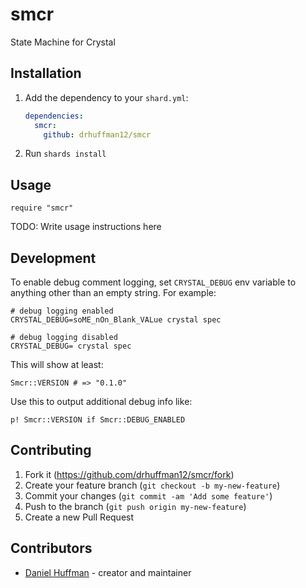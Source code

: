 # smcr

State Machine for Crystal

## Installation

1. Add the dependency to your `shard.yml`:

   ```yaml
   dependencies:
     smcr:
       github: drhuffman12/smcr
   ```

2. Run `shards install`

## Usage

```crystal
require "smcr"
```

TODO: Write usage instructions here

## Development

To enable debug comment logging, set `CRYSTAL_DEBUG` env variable to anything other than an empty string. For example:

```
# debug logging enabled
CRYSTAL_DEBUG=soME_nOn_Blank_VALue crystal spec

# debug logging disabled
CRYSTAL_DEBUG= crystal spec
```

This will show at least:
```
Smcr::VERSION # => "0.1.0"
```

Use this to output additional debug info like:
```
p! Smcr::VERSION if Smcr::DEBUG_ENABLED
```



## Contributing

1. Fork it (<https://github.com/drhuffman12/smcr/fork>)
2. Create your feature branch (`git checkout -b my-new-feature`)
3. Commit your changes (`git commit -am 'Add some feature'`)
4. Push to the branch (`git push origin my-new-feature`)
5. Create a new Pull Request

## Contributors

- [Daniel Huffman](https://github.com/drhuffman12) - creator and maintainer
